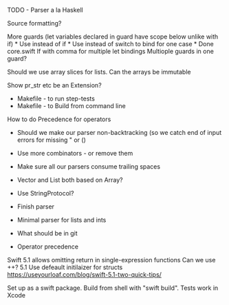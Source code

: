 TODO - Parser a la Haskell

Source formatting?

More guards (let variables declared in guard have scope below unlike with if)
    * Use instead of if
    * Use instead of switch to bind for one case
    * Done core.swift
If with comma for multiple let bindings
Multiople guards in one guard?

Should we use array slices for lists. Can the arrays be immutable


Show pr_str etc be an Extension?

- Makefile - to run step-tests
- Makefile - to Build from command line

How to do Precedence for operators

- Should we make our parser non-backtracking (so we catch end of input errors for missing " or ()
- Use more combinators - or remove them
- Make sure all our parsers consume trailing spaces

- Vector and List both based on Array?

- Use StringProtocol?

- Finish parser
- Minimal parser for lists and ints

- What should be in git
- Operator precedence



Swift 5.1 allows omitting return in single-expression functions
Can we use ++?
5.1 Use defeault initilaizer for structs https://useyourloaf.com/blog/swift-5.1-two-quick-tips/

Set up as a swift package. Build from shell with "swift build". Tests work in Xcode
